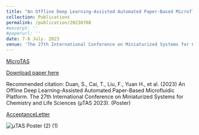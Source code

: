 ```yaml
---
title: "An Offline Deep Learning-Assisted Automated Paper-Based Microfluidic Platform"
collection: Publications
permalink: /publication/20230708
#excerpt: ''
#paperurl: ''
date: 7-8 July. 2023
venue: 'The 27th International Conference on Miniaturized Systems for Chemistry and Life Sciences (µTAS 2023)'
---
```


[MicroTAS](https://microtas2023.org/)

[Download paper here](https://github.com/EnderHangYuan/EnderHangYuan.github.io/blob/master/_publications/2023-7-8-An%20Offline%20Deep%20Learning-Assisted%20Automated%20Paper-Based%20Microfluidic%20Platform.pdf)

Recommended citation: Duan, S., Cai, T., Liu, F., Yuan H., et al. (2023) An Offline Deep Learning-Assisted Automated Paper-Based Microfluidic Platform. The 27th International Conference on Miniaturized Systems for Chemistry and Life Sciences (µTAS 2023). (Poster)

[AcceptanceLetter](https://github.com/EnderHangYuan/EnderHangYuan.github.io/blob/master/_publications/MicroTAS2023_AcceptanceLetter.pdf)

![μTAS Poster (2) (1)](https://github.com/EnderHangYuan/EnderHangYuan.github.io/assets/98693538/83e22b48-4672-489b-aea9-d32dec041c49)
